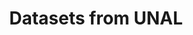 ---
title: Datasets from UNAL
description: Datasets from the Biological Collections of the Universidad Nacional de Colombia
permalink: /en/dataset/_key_
layout: dataset-key
---